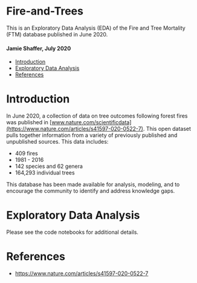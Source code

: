 # Fire-and-Trees

This is an Exploratory Data Analysis (EDA) of the Fire and Tree Mortality (FTM) database published in June 2020.

#### Jamie Shaffer, July 2020

- [Introduction](#Introduction)
- [Exploratory Data Analysis](#Exploratory-Data-Analysis)
- [References](#References)


# Introduction

In June 2020, a collection of data on tree outcomes following forest fires was published in [www.nature.com/scientificdata](https://www.nature.com/articles/s41597-020-0522-7). This open dataset pulls together information from a variety of previously published and unpublished sources. This data includes:
- 409 fires
- 1981 - 2016
- 142 species and 62 genera
- 164,293 individual trees

This database has been made available for analysis, modeling, and to encourage the community to identify and address knowledge gaps.

# Exploratory Data Analysis



Please see the code notebooks for additional details.

# References

 - https://www.nature.com/articles/s41597-020-0522-7
